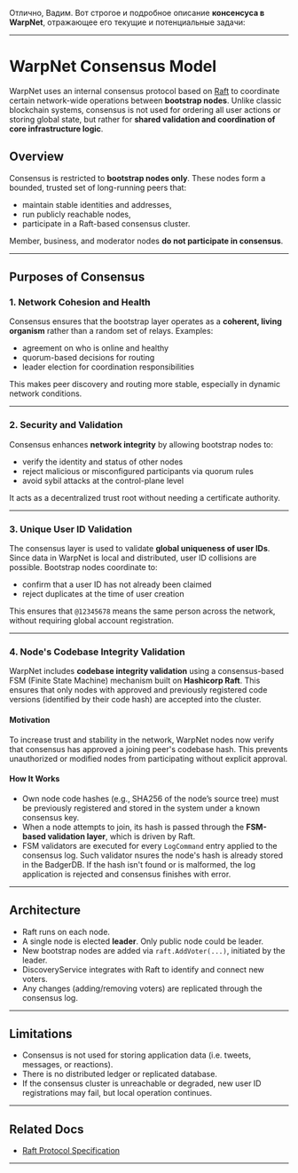 Отлично, Вадим. Вот строгое и подробное описание **консенсуса в WarpNet**, отражающее его текущие и потенциальные задачи:

---

# WarpNet Consensus Model

WarpNet uses an internal consensus protocol based on [Raft](https://raft.github.io/) to coordinate certain network-wide operations between **bootstrap nodes**. Unlike classic blockchain systems, consensus is not used for ordering all user actions or storing global state, but rather for **shared validation and coordination of core infrastructure logic**.

## Overview

Consensus is restricted to **bootstrap nodes only**. These nodes form a bounded, trusted set of long-running peers that:

* maintain stable identities and addresses,
* run publicly reachable nodes,
* participate in a Raft-based consensus cluster.

Member, business, and moderator nodes **do not participate in consensus**.

---

## Purposes of Consensus

### 1. Network Cohesion and Health

Consensus ensures that the bootstrap layer operates as a **coherent, living organism** rather than a random set of relays. Examples:

* agreement on who is online and healthy
* quorum-based decisions for routing
* leader election for coordination responsibilities

This makes peer discovery and routing more stable, especially in dynamic network conditions.

---

### 2. Security and Validation

Consensus enhances **network integrity** by allowing bootstrap nodes to:

* verify the identity and status of other nodes
* reject malicious or misconfigured participants via quorum rules
* avoid sybil attacks at the control-plane level

It acts as a decentralized trust root without needing a certificate authority.

---

### 3. Unique User ID Validation

The consensus layer is used to validate **global uniqueness of user IDs**. 
Since data in WarpNet is local and distributed, user ID collisions are possible. Bootstrap nodes coordinate to:

* confirm that a user ID has not already been claimed
* reject duplicates at the time of user creation

This ensures that `@12345678` means the same person across the network, without requiring global account registration.

---

### 4. Node's Codebase Integrity Validation

WarpNet includes **codebase integrity validation** using a consensus-based FSM (Finite State Machine) 
mechanism built on **Hashicorp Raft**. This ensures that only nodes with approved and previously 
registered code versions (identified by their code hash) are accepted into the cluster.

#### Motivation

To increase trust and stability in the network, WarpNet nodes now verify that consensus has approved a 
joining peer's codebase hash.
This prevents unauthorized or modified nodes from participating 
without explicit approval.

#### How It Works

* Own node code hashes (e.g., SHA256 of the node’s source tree) must be previously registered and stored 
  in the system under a known consensus key.
* When a node attempts to join, its hash is passed through the **FSM-based validation layer**, 
  which is driven by Raft.
* FSM validators are executed for every `LogCommand` entry applied to the consensus log. Such 
  validator nsures the node's hash is already stored in the BadgerDB. 
  If the hash isn't found or is malformed, the log application is rejected and consensus finishes with error.

---

## Architecture

* Raft runs on each node.
* A single node is elected **leader**. Only public node could be leader.
* New bootstrap nodes are added via `raft.AddVoter(...)`, initiated by the leader.
* DiscoveryService integrates with Raft to identify and connect new voters.
* Any changes (adding/removing voters) are replicated through the consensus log.

---

## Limitations

* Consensus is not used for storing application data (i.e. tweets, messages, or reactions).
* There is no distributed ledger or replicated database.
* If the consensus cluster is unreachable or degraded, new user ID registrations may fail, 
  but local operation continues.

---

## Related Docs

- [Raft Protocol Specification](https://raft.github.io/raft.pdf)

---
